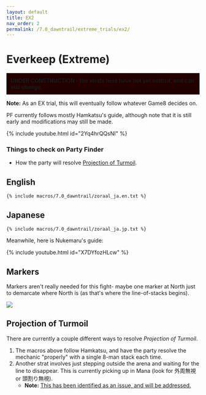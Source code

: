 ```yaml
---
layout: default
title: EX2
nav_order: 2
permalink: /7.0_dawntrail/extreme_trials/ex2/
---
```


# Everkeep (Extreme)

<div style="background-color: #200 ; padding: 10px; border: 1px solid;">
<b>UNDER CONSTRUCTION - the strats here have not yet settled, and can still 
change.</b>
</div>

**Note:** As an EX trial, this will eventually follow whatever Game8 decides on.

PF currently follows mostly Hamkatsu's guide, although note that it is still 
early and modifications may still be made.

{% include youtube.html id="2Yq4hrQQsNI" %}

### Things to check on Party Finder

- How the party will resolve [Projection of Turmoil](#projection-of-turmoil).

## English

```
{% include macros/7.0_dawntrail/zoraal_ja.en.txt %}
```

## Japanese

```
{% include macros/7.0_dawntrail/zoraal_ja.jp.txt %}
```

Meanwhile, here is Nukemaru's guide:

{% include youtube.html id="X7DYfozHLcw" %}

## Markers

Markers aren't really needed for this fight- maybe one marker at North just to
demarcate where North is (as that's where the line-of-stacks begins).

![]({{site.baseurl}}/images/7.0_dawntrail/zoraal_ja/markers.jpg)

## Projection of Turmoil

There are currently a couple different ways to resolve *Projection of Turmoil*.

1. The macros above follow Hamkatsu, and have the party resolve the mechanic 
   "properly" with a single 8-man stack each time.
2. Another strat involves just stepping outside the arena and waiting for the
   line to disappear. This is currently picking up in Mana (look for 外周無視 or 
   頭割り無視).
   - **Note:** [This has been identified as an issue, and will be addressed.](https://na.finalfantasyxiv.com/lodestone/news/detail/3b60d81a7123a4894e208f835c043c22eb4697b5)

<script data-goatcounter="https://tuufless.goatcounter.com/count"
        async src="//gc.zgo.at/count.js"></script>
